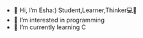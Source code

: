 - 👋 Hi, I’m Esha:)
   Student,Learner,Thinker💻🧠
- 👀 I’m interested in programming
- 🌱 I’m currently learning C
